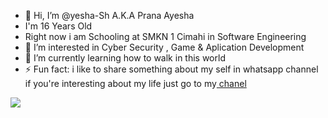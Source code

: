 
- 👋 Hi, I’m @yesha-Sh A.K.A Prana Ayesha 
- I'm 16 Years Old
- Right now i am Schooling at SMKN 1 Cimahi in Software Engineering 
- 👀 I’m interested in Cyber Security , Game & Aplication Development
- 🌱 I’m currently learning how to walk in this world
- ⚡ Fun fact: i like to share something about my self in whatsapp channel
  if you're interesting about my life just go to my<a href="https://whatsapp.com/channel/0029VaqkPndKgsNyYHC8ay00"> chanel</a>

<a href="https://visitcount.itsvg.in" >
  <img src="https://visitcount.itsvg.in/api?id=yesha-Sh&label=Profile%20Views&color=1&icon=7&pretty=true" />
</a>
